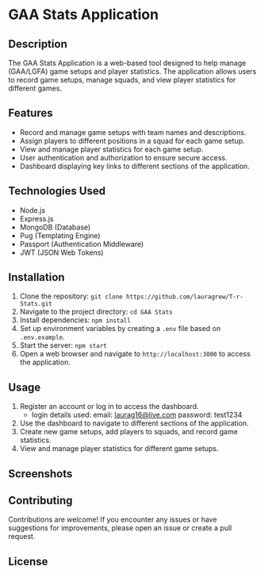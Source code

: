 # GAA Stats Application

## Description

The GAA Stats Application is a web-based tool designed to help manage (GAA/LGFA) game setups and player statistics. The application allows users to record game setups, manage squads, and view player statistics for different games.

## Features

- Record and manage game setups with team names and descriptions.
- Assign players to different positions in a squad for each game setup.
- View and manage player statistics for each game setup.
- User authentication and authorization to ensure secure access.
- Dashboard displaying key links to different sections of the application.

## Technologies Used

- Node.js
- Express.js
- MongoDB (Database)
- Pug (Templating Engine)
- Passport (Authentication Middleware)
- JWT (JSON Web Tokens)

## Installation

1. Clone the repository: `git clone https://github.com/lauragrew/T-r-Stats.git`
2. Navigate to the project directory: `cd GAA Stats`
3. Install dependencies: `npm install`
4. Set up environment variables by creating a `.env` file based on `.env.example`.
5. Start the server: `npm start`
6. Open a web browser and navigate to `http://localhost:3000` to access the application.

## Usage

1. Register an account or log in to access the dashboard.
   - login details used:
     email: laurag16@live.com
     password: test1234
2. Use the dashboard to navigate to different sections of the application.
3. Create new game setups, add players to squads, and record game statistics.
4. View and manage player statistics for different game setups.

## Screenshots

## Contributing

Contributions are welcome! If you encounter any issues or have suggestions for improvements, please open an issue or create a pull request.

## License

